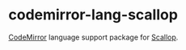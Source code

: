 # codemirror-lang-scallop

[CodeMirror](https://codemirror.net/6/) language support package for [Scallop](https://scallop-lang.github.io/).
